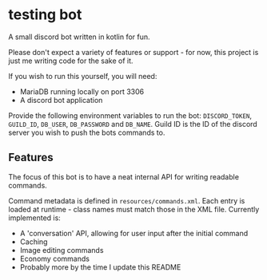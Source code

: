 # testing bot

A small discord bot written in kotlin for fun.

Please don't expect a variety of features or support - for now, this project is just me writing code for the sake of it.

If you wish to run this yourself, you will need:

* MariaDB running locally on port 3306
* A discord bot application

Provide the following environment variables to run the bot: `DISCORD_TOKEN`, `GUILD_ID`, `DB_USER`, `DB_PASSWORD` and `DB_NAME`.
Guild ID is the ID of the discord server you wish to push the bots commands to.

## Features

The focus of this bot is to have a neat internal API for writing readable commands.

Command metadata is defined in `resources/commands.xml`. Each entry is loaded at runtime - class names must match those in the XML file.
Currently implemented is:

* A 'conversation' API, allowing for user input after the initial command
* Caching
* Image editing commands
* Economy commands
* Probably more by the time I update this README